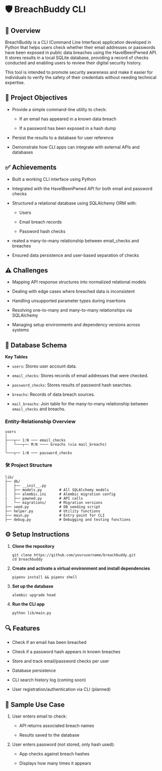 # 🛡️ BreachBuddy CLI
## 📘 Overview

BreachBuddy is a CLI (Command Line Interface) application developed in Python that helps users check whether their email addresses or passwords have been exposed in public data breaches using the HaveIBeenPwned API. It stores results in a local SQLite database, providing a record of checks conducted and enabling users to review their digital security history.

This tool is intended to promote security awareness and make it easier for individuals to verify the safety of their credentials without needing technical expertise.

## 🎯 Project Objectives
- Provide a simple command-line utility to check:
    - If an email has appeared in a known data breach

    - If a password has been exposed in a hash dump

- Persist the results to a database for user reference

- Demonstrate how CLI apps can integrate with external APIs and databases

## ✅ Achievements

- Built a working CLI interface using Python

- Integrated with the HaveIBeenPwned API for both email and password checks

- Structured a relational database using SQLAlchemy ORM with:

    - Users

    - Email breach records

    - Password hash checks

- reated a many-to-many relationship between email_checks and breaches

- Ensured data persistence and user-based separation of checks

## ⚠️ Challenges

- Mapping API response structures into normalized relational models

- Dealing with edge cases where breached data is inconsistent

- Handling unsupported parameter types during insertions

- Resolving one-to-many and many-to-many relationships via SQLAlchemy

- Managing setup environments and dependency versions across systems

## 🧱 Database Schema
**Key Tables**

- `users`: Stores user account data.

- `email_checks`: Stores records of email addresses that were checked.

- `password_checks`: Stores results of password hash searches.

- `breachs`: Records of data breach sources.

- `mail_breachs`: Join table for the many-to-many relationship between `email_checks` and breachs.

### Entity-Relationship Overview

```
users
│
├───┬── 1:N ─── email_checks
│   └───┬── M:N ──── breachs (via mail_breachs)
│
└───┬── 1:N ─── password_checks
```

### 🛠️ Project Structure

```
lib/
├── db/
│   ├── __init__.py
│   ├── models.py        # All SQLAlchemy models
│   ├── alembic.ini      # Alembic migration config
|   ├── pawned.py        # API calls 
│   └── migrations/      # Migration versions
├── seed.py              # DB seeding script
├── helper.py            # Utility functions
├── main.py              # Entry point for CLI
├── debug.py             # Debugging and testing functions
```

## ⚙️ Setup Instructions
1. **Clone the repository**
    ```
    git clone https://github.com/yourusername/breachbuddy.git
    cd breachbuddy
    ```
2. **Create and activate a virtual environment and install dependencies**
    ```
    pipenv install && pipenv shell
    ```
3. **Set up the database**
    ```
    alembic upgrade head
    ```
4. **Run the CLI app**
    ```
    python lib/main.py
    ```
## 🔍 Features

- Check if an email has been breached

- Check if a password hash appears in known breaches

- Store and track email/password checks per user

- Database persistence

- CLI search history log (coming soon)

- User registration/authentication via CLI (planned)

## 🧪 Sample Use Case

1. User enters email to check:

    - API returns associated breach names

    - Results saved to the database

2. User enters password (not stored, only hash used):

    - App checks against breach hashes

    - Displays how many times it appears
